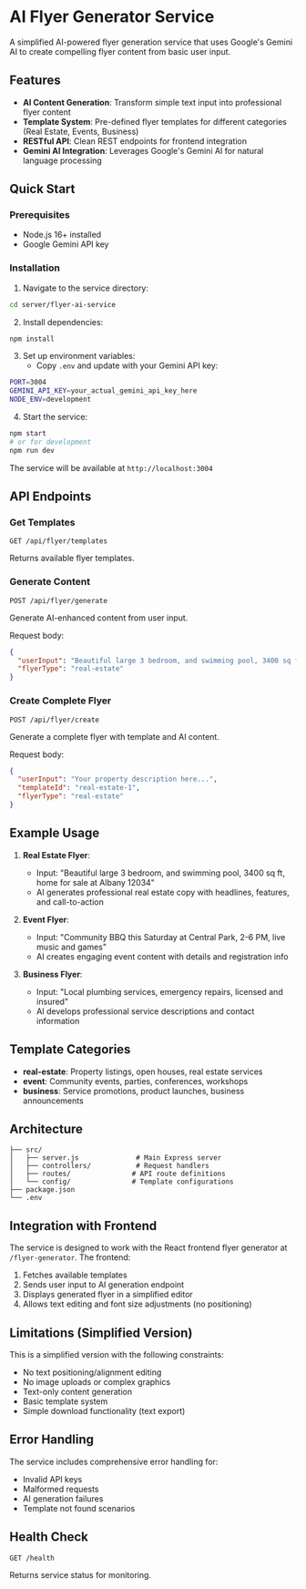 # AI Flyer Generator Service

A simplified AI-powered flyer generation service that uses Google's Gemini AI to create compelling flyer content from basic user input.

## Features

- **AI Content Generation**: Transform simple text input into professional flyer content
- **Template System**: Pre-defined flyer templates for different categories (Real Estate, Events, Business)
- **RESTful API**: Clean REST endpoints for frontend integration
- **Gemini AI Integration**: Leverages Google's Gemini AI for natural language processing

## Quick Start

### Prerequisites

- Node.js 16+ installed
- Google Gemini API key

### Installation

1. Navigate to the service directory:
```bash
cd server/flyer-ai-service
```

2. Install dependencies:
```bash
npm install
```

3. Set up environment variables:
   - Copy `.env` and update with your Gemini API key:
```bash
PORT=3004
GEMINI_API_KEY=your_actual_gemini_api_key_here
NODE_ENV=development
```

4. Start the service:
```bash
npm start
# or for development
npm run dev
```

The service will be available at `http://localhost:3004`

## API Endpoints

### Get Templates
```http
GET /api/flyer/templates
```
Returns available flyer templates.

### Generate Content
```http
POST /api/flyer/generate
```
Generate AI-enhanced content from user input.

Request body:
```json
{
  "userInput": "Beautiful large 3 bedroom, and swimming pool, 3400 sq ft, home for sale at Albany 12034",
  "flyerType": "real-estate"
}
```

### Create Complete Flyer
```http
POST /api/flyer/create
```
Generate a complete flyer with template and AI content.

Request body:
```json
{
  "userInput": "Your property description here...",
  "templateId": "real-estate-1",
  "flyerType": "real-estate"
}
```

## Example Usage

1. **Real Estate Flyer**:
   - Input: "Beautiful large 3 bedroom, and swimming pool, 3400 sq ft, home for sale at Albany 12034"
   - AI generates professional real estate copy with headlines, features, and call-to-action

2. **Event Flyer**:
   - Input: "Community BBQ this Saturday at Central Park, 2-6 PM, live music and games"
   - AI creates engaging event content with details and registration info

3. **Business Flyer**:
   - Input: "Local plumbing services, emergency repairs, licensed and insured"
   - AI develops professional service descriptions and contact information

## Template Categories

- **real-estate**: Property listings, open houses, real estate services
- **event**: Community events, parties, conferences, workshops  
- **business**: Service promotions, product launches, business announcements

## Architecture

```
├── src/
│   ├── server.js              # Main Express server
│   ├── controllers/           # Request handlers
│   ├── routes/               # API route definitions
│   └── config/               # Template configurations
├── package.json
└── .env
```

## Integration with Frontend

The service is designed to work with the React frontend flyer generator at `/flyer-generator`. The frontend:

1. Fetches available templates
2. Sends user input to AI generation endpoint
3. Displays generated flyer in a simplified editor
4. Allows text editing and font size adjustments (no positioning)

## Limitations (Simplified Version)

This is a simplified version with the following constraints:
- No text positioning/alignment editing
- No image uploads or complex graphics
- Text-only content generation
- Basic template system
- Simple download functionality (text export)

## Error Handling

The service includes comprehensive error handling for:
- Invalid API keys
- Malformed requests
- AI generation failures
- Template not found scenarios

## Health Check

```http
GET /health
```
Returns service status for monitoring.
